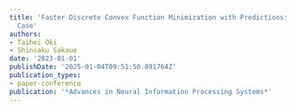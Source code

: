 ```yaml
---
title: 'Faster Discrete Convex Function Minimization with Predictions: The M-Convex
  Case'
authors:
- Taihei Oki
- Shinsaku Sakaue
date: '2023-01-01'
publishDate: '2025-01-04T09:51:50.891764Z'
publication_types:
- paper-conference
publication: '*Advances in Neural Information Processing Systems*'
---
```

